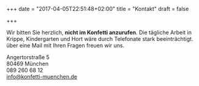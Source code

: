 +++
date = "2017-04-05T22:51:48+02:00"
title = "Kontakt"
draft = false

+++

Wir bitten Sie herzlich, **nicht im Konfetti anzurufen**. Die tägliche Arbeit in Krippe, Kindergarten und Hort wäre durch Telefonate stark beeinträchtigt. über eine Mail mit Ihren Fragen freuen wir uns.

Angertorstraße 5<br/>
80469 München<br/>
089 260 68 12<br/>
[info@konfetti-muenchen.de](mailto:info@konfetti-muenchen.de)
